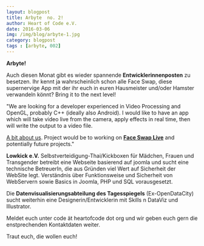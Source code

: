 ```yaml
---
layout: blogpost
title: Arbyte  no. 2!
author: Heart of Code e.V.
date: 2016-03-06
img: /img/blog/arbyte-1.jpg
category: blogpost
tags : [arbyte, 002]
---
```

**Arbyte!**


Auch diesen Monat gibt es wieder spannende **Entwicklerinnenposten** zu besetzen. Ihr kennt ja wahrscheinlich schon alle Face Swap, diese supernervige App mit der ihr euch in euren Hausmeister und/oder Hamster verwandeln könnt? Bring it to the next level!

"We are looking for a developer experienced in Video Processing and OpenGL, probably C++ (ideally also Android).  I would like to have an app which will take video live from the camera, apply effects in real time, then will write the output to a video file.

<a href="http://labs.laan.com/">A bit about us</a>. Project would be to working on <a href="http://faceswaplive.com/">**Face Swap Live**</a> and potentially future projects."


**Lowkick e.V.** Selbstverteidigung-Thai/Kickboxen für Mädchen, Frauen und Transgender betreibt eine Webseite basierend auf joomla und sucht eine technische BetreuerIn, die aus Gründen viel Wert auf Sicherheit der WebSite legt. Verständnis über Funktionsweise und Sicherheit von WebServern sowie Basics in Joomla, PHP und SQL vorausgesetzt.


Die **Datenvisualisierungsabteilung des Tagesspiegels** (Ex-OpenDataCity) sucht weiterhin eine Designerin/Entwicklerin mit Skills n DataViz und Illustrator.

Meldet euch unter code ät heartofcode dot org und wir geben euch gern die enstprechenden Kontaktdaten weiter.

Traut euch, die wollen euch!
